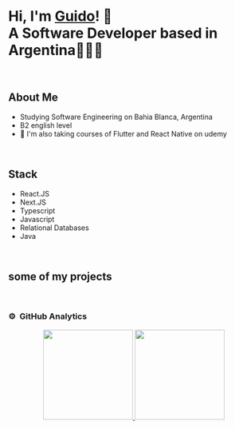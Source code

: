# Hi, I'm <a href="https://www.linkedin.com/in/guidoreale/">Guido<a/>! 👋 </br> <b> A Software Developer based in Argentina🧑🏻‍💻</b>
<br/>

## About Me

- Studying Software Engineering on Bahia Blanca, Argentina
- B2 english level
- 📲 I'm also taking courses of Flutter and React Native on udemy
<br>


## Stack 

- React.JS
- Next.JS
- Typescript
- Javascript
- Relational Databases
- Java
<br>

## some of my projects

<br>

### ⚙️ &nbsp;GitHub Analytics

<p align="center">
<a href="https://github.com/Guidoreale">
  <img height="180em" src="https://github-readme-stats-eight-theta.vercel.app/api?username=Guidoreale&show_icons=true&theme=algolia&include_all_commits=true&count_private=true"/>
  <img height="180em" src="https://github-readme-stats-eight-theta.vercel.app/api/top-langs/?username=Guidoreale&layout=compact&langs_count=8&theme=algolia"/>
</a>
</p>
